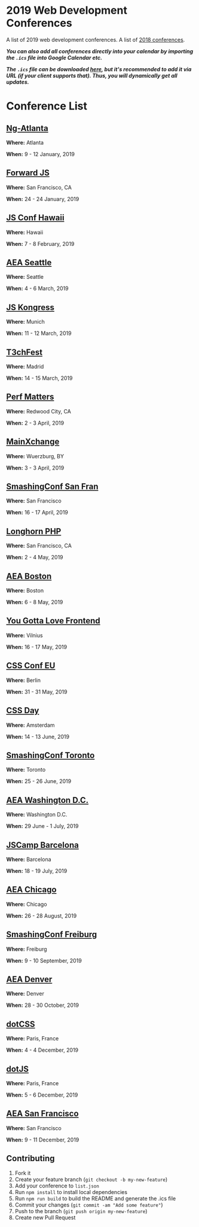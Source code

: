# 2019 Web Development Conferences
A list of 2019 web development conferences.
A list of [2018 conferences](https://github.com/ryanburgess/2018-conferences).

_**You can also add all conferences directly into your calendar by importing the `.ics` file into Google Calendar etc.**_

_**The `.ics` file can be downloaded [here](https://rawgit.com/ryanburgess/2019-conferences/master/2019-conferences.ics), but it's recommended to add it via URL (if your client supports that). Thus, you will dynamically get all updates.**_

# Conference List

## [Ng-Atlanta](https://ng-atl.org/)
**Where:** Atlanta

**When:** 9 - 12 January, 2019
    
## [Forward JS](https://forwardjs.com/)
**Where:** San Francisco, CA

**When:** 24 - 24 January, 2019
    
## [JS Conf Hawaii](https://www.jsconfhi.com/)
**Where:** Hawaii

**When:** 7 - 8 February, 2019
    
## [AEA Seattle](https://aneventapart.com/event/seattle-2019)
**Where:** Seattle

**When:** 4 - 6 March, 2019
    
## [JS Kongress](https://js-kongress.com/)
**Where:** Munich

**When:** 11 - 12 March, 2019
    
## [T3chFest](https://t3chfest.uc3m.es/)
**Where:** Madrid

**When:** 14 - 15 March, 2019
    
## [Perf Matters](https://perfmattersconf.com/)
**Where:** Redwood City, CA

**When:** 2 - 3 April, 2019
    
## [MainXchange](https://mainxchange.de/)
**Where:** Wuerzburg, BY

**When:** 3 - 3 April, 2019
    
## [SmashingConf San Fran](https://www.smashingconf.com/sf-2019/)
**Where:** San Francisco

**When:** 16 - 17 April, 2019
    
## [Longhorn PHP](https://longhornphp.com/)
**Where:** San Francisco, CA

**When:** 2 - 4 May, 2019
    
## [AEA Boston](https://aneventapart.com/event/boston-2019)
**Where:** Boston

**When:** 6 - 8 May, 2019
    
## [You Gotta Love Frontend](https://www.yougottalovefrontend.com/)
**Where:** Vilnius

**When:** 16 - 17 May, 2019
    
## [CSS Conf EU](https://2019.cssconf.eu/)
**Where:** Berlin

**When:** 31 - 31 May, 2019
    
## [CSS Day](https://cssday.nl)
**Where:** Amsterdam

**When:** 14 - 13 June, 2019
    
## [SmashingConf Toronto](https://www.smashingconf.com/toronto-2019/)
**Where:** Toronto

**When:** 25 - 26 June, 2019
    
## [AEA Washington D.C.](https://aneventapart.com/event/washington-dc-2019)
**Where:** Washington D.C.

**When:** 29 June - 1 July, 2019
    
## [JSCamp Barcelona](https://jscamp.tech/)
**Where:** Barcelona

**When:** 18 - 19 July, 2019
    
## [AEA Chicago](https://aneventapart.com/event/chicago-2019)
**Where:** Chicago

**When:** 26 - 28 August, 2019
    
## [SmashingConf Freiburg](https://www.smashingconf.com/freiburg-2019/)
**Where:** Freiburg

**When:** 9 - 10 September, 2019
    
## [AEA Denver](https://aneventapart.com/event/denver-2019)
**Where:** Denver

**When:** 28 - 30 October, 2019
    
## [dotCSS ](https://2019.dotcss.io/)
**Where:** Paris, France

**When:** 4 - 4 December, 2019
    
## [dotJS ](https://2019.dotjs.io/)
**Where:** Paris, France

**When:** 5 - 6 December, 2019
    
## [AEA San Francisco](https://aneventapart.com/event/san-francisco-2019)
**Where:** San Francisco

**When:** 9 - 11 December, 2019
    
## Contributing
1. Fork it
2. Create your feature branch (`git checkout -b my-new-feature`)
3. Add your conference to `list.json`
4. Run `npm install` to install local dependencies
5. Run `npm run build` to build the README and generate the .ics file
6. Commit your changes (`git commit -am "Add some feature"`)
7. Push to the branch (`git push origin my-new-feature`)
8. Create new Pull Request
